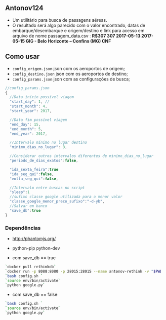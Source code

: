 ## Antonov124
- Um utilitário para busca de passagens aéreas.
- O resultado será algo parecido com o valor encontrado, datas de embarque/desembarque e origem/destino e link para acesso em arquivo de nome passagem_data.csv :
__R$307	307	2017-05-13	2017-05-15	GIG - Belo Horizonte – Confins (MG)	CNF__


## Como usar

* `config_origem.json` json com os aeroportos de origem;
* `config_destino.json` json com os aeroportos de destino;
* `config_params.json` json com as configurações de busca;

```js
//config_params.json
{
  //Data início possível viagem
  "start_day": 1, //
  "start_month": 4,
  "start_year": 2017,

  //Data fim possível viagem
  "end_day": 15,
  "end_month": 5,
  "end_year": 2017,

  //Intervalo mínimo no lugar destino
  "minimo_dias_no_lugar": 3,

  //Considerar outros intervalos diferentes de minimo_dias_no_lugar
  "periodo_de_dias_exatos":false,

  "ida_sexta_feira":true
  "ida_seg_qui":false,
  "volta_seg_qui":false,

  //Intervalo entre buscas no script
  "sleep":1
  //sufixo classe google utilizada para o menor valor
  "classe_google_menor_preco_sufixo":"-d-yb",
  //Salvar em banco
  "save_db":true
}
```

### Dependências
- http://phantomjs.org/
- python-pip python-dev

- com save_db == true
```sh
`docker pull rethinkdb`
`docker run -p 8088:8080 -p 28015:28015 --name antonov-rethink -v "$PWD:/data"  rethinkdb`
`bash config.sh `
`source env/bin/activate`
`python google.py`
```

- com save_db == false
```sh
`bash config.sh `
`source env/bin/activate`
`python google.py`
```
